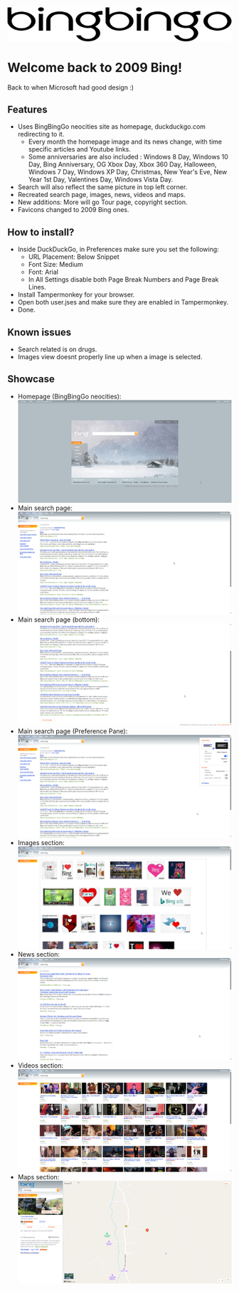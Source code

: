 ![](images/topeka.regular.png)

# Welcome back to 2009 Bing!

Back to when Microsoft had good design :)

## Features

* Uses BingBingGo neocities site as homepage, duckduckgo.com redirecting to it.
  * Every month the homepage image and its news change, with time specific articles and Youtube links.
  * Some anniversaries are also included : Windows 8 Day, Windows 10 Day, Bing Anniversary, OG Xbox Day, Xbox 360 Day, Halloween, Windows 7 Day, Windows XP Day, Christmas, New Year's Eve, New Year 1st Day, Valentines Day, Windows Vista Day.
* Search will also reflect the same picture in top left corner.
* Recreated search page, images, news, videos and maps.
* New additions: More will go Tour page, copyright section.
* Favicons changed to 2009 Bing ones.

## How to install?

* Inside DuckDuckGo, in Preferences make sure you set the following:
  * URL Placement: Below Snippet
  * Font Size: Medium
  * Font: Arial
  * In All Settings disable both Page Break Numbers and Page Break Lines.
* Install Tampermonkey for your browser.
* Open both user.jses and make sure they are enabled in Tampermonkey.
* Done.

## Known issues

* Search related is on drugs.
* Images view doesnt properly line up when a image is selected.

## Showcase

* Homepage (BingBingGo neocities):
![](images/homepage.png)
* Main search page:
![](images/top.png)
* Main search page (bottom):
![](images/bottom.png)
* Main search page (Preference Pane):
![](images/preferences.png)
* Images section:
![](images/images.png)
* News section:
![](images/news.png)
* Videos section:
![](images/videos.png)
* Maps section:
![](images/maps.png)
